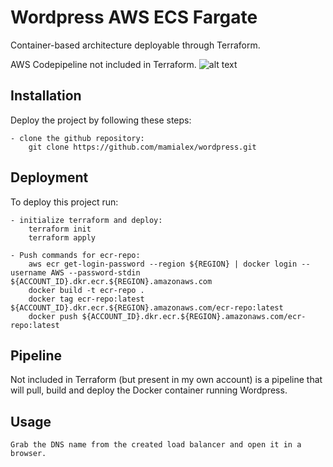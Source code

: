 
# Wordpress AWS ECS Fargate

Container-based architecture deployable through Terraform.

AWS Codepipeline not included in Terraform.
![alt text](https://cdn.discordapp.com/attachments/363068637608804363/1033872633395150849/Wordpress.png)
## Installation

Deploy the project by following these steps:

```
- clone the github repository:
    git clone https://github.com/mamialex/wordpress.git
```
    
## Deployment

To deploy this project run:

```
- initialize terraform and deploy:
    terraform init
    terraform apply

- Push commands for ecr-repo:
    aws ecr get-login-password --region ${REGION} | docker login --username AWS --password-stdin ${ACCOUNT_ID}.dkr.ecr.${REGION}.amazonaws.com
    docker build -t ecr-repo .
    docker tag ecr-repo:latest ${ACCOUNT_ID}.dkr.ecr.${REGION}.amazonaws.com/ecr-repo:latest
    docker push ${ACCOUNT_ID}.dkr.ecr.${REGION}.amazonaws.com/ecr-repo:latest
```


## Pipeline

Not included in Terraform (but present in my own account) is a pipeline that will pull, build and deploy the Docker container running Wordpress.




## Usage

```
Grab the DNS name from the created load balancer and open it in a browser.
```

